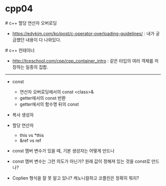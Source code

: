 # cpp04

\# c++ 할당 연산자 오버로딩
* https://edykim.com/ko/post/c-operator-overloading-guidelines/ : 내가 궁금했던 내용이 다 나와있다.

\# c++ 컨테이너
* http://tcpschool.com/cpp/cpp_container_intro : 같은 타입의 여러 객체를 저장하는 일종의 집합.

---

* const
    * 연산자 오버로딩에서의 const \<class\>&
    * getter에서의 const 반환
    * getter에서의 함수명 뒤의 const
* 복사 생성자
* 할당 연산자
    * this vs *this
    * &ref vs ref

* const 멤버 변수가 있을 때, 기본 생성자는 어떻게 만드나
* const 멤버 변수는 그런 의도가 아닌가? 원래 값이 정해져 있는 것을 const로 만드나?

* Coplien 형식을 잘 못 알고 있나? 캐노니컬하고 코플린은 정확히 뭐지?